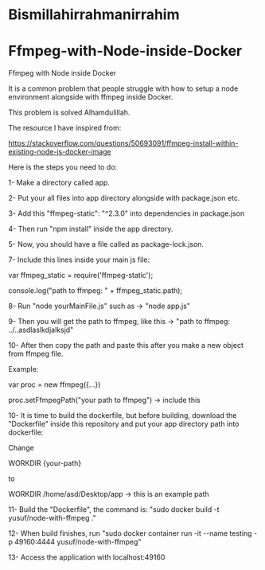 # Bismillahirrahmanirrahim


# Ffmpeg-with-Node-inside-Docker
Ffmpeg with Node inside Docker

It is a common problem that people struggle with how to setup a node environment alongside with ffmpeg inside Docker.

This problem is solved Alhamdulillah.

The resource I have inspired from:

https://stackoverflow.com/questions/50693091/ffmpeg-install-within-existing-node-js-docker-image

Here is the steps you need to do:

1- Make a directory called app.

2- Put your all files into app directory alongside with package.json etc.

3- Add this "ffmpeg-static": "^2.3.0" into dependencies in package.json

4- Then run "npm install" inside the app directory.

5- Now, you should have a file called as package-lock.json.

7- Include this lines inside your main js file:

var ffmpeg_static = require('ffmpeg-static');

console.log("path to ffmpeg: " + ffmpeg_static.path);

8- Run "node yourMainFile.js" such as -> "node app.js"

9- Then you will get the path to ffmpeg, like this -> "path to ffmpeg: ../..asdlaslkdjalksjd"

10- After then copy the path and paste this after you make a new object from ffmpeg file.

Example:

var proc = new ffmpeg({...})

proc.setFfmpegPath("your path to ffmpeg") -> include this

10- It is time to build the dockerfile, but before building, download the "Dockerfile" inside this repository and put your app directory path into dockerfile:

Change

WORKDIR {your-path}

to

WORKDIR /home/asd/Desktop/app -> this is an example path

11- Build the "Dockerfile", the command is: "sudo docker build -t yusuf/node-with-ffmpeg ."

12- When build finishes, run "sudo docker container run -it --name testing -p 49160:4444 yusuf/node-with-ffmpeg"

13- Access the application with localhost:49160
